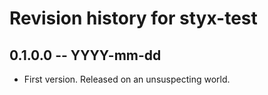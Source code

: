 # Revision history for styx-test

## 0.1.0.0 -- YYYY-mm-dd

* First version. Released on an unsuspecting world.
